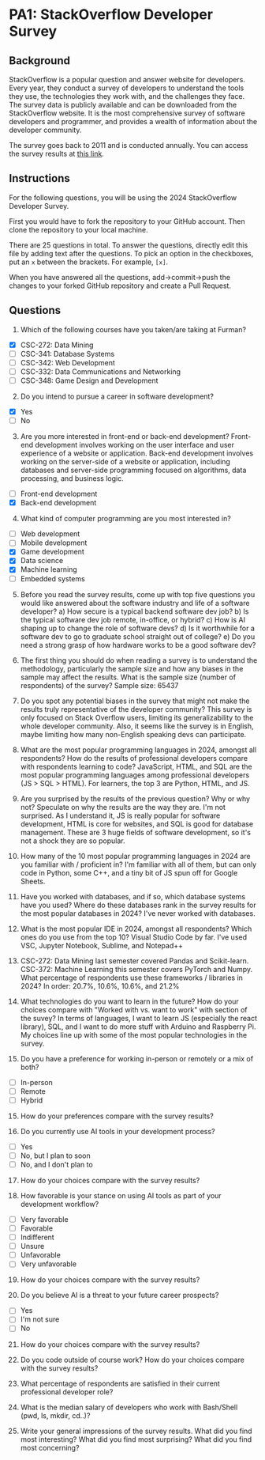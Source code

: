 
# PA1: StackOverflow Developer Survey

## Background

StackOverflow is a popular question and answer website for developers. Every year, they conduct a survey of developers to understand the tools they use, the technologies they work with, and the challenges they face. The survey data is publicly available and can be downloaded from the StackOverflow website. It is the most comprehensive survey of software developers and programmer, and provides a wealth of information about the developer community. 

The survey goes back to 2011 and is conducted annually. You can access the survey results at [this link](https://survey.stackoverflow.co/). 

## Instructions 

For the following questions, you will be using the 2024 StackOverflow Developer Survey. 

First you would have to fork the repository to your GitHub account. Then clone the repository to your local machine.

There are 25 questions in total. To answer the questions, directly edit this file by adding text after the questions. To pick an option in the checkboxes, put an `x` between the brackets. For example, `[x]`. 

When you have answered all the questions, add->commit->push the changes to your forked GitHub repository and create a Pull Request. 

## Questions

1. Which of the following courses have you taken/are taking at Furman? 

- [x] CSC-272: Data Mining
- [ ] CSC-341: Database Systems
- [ ] CSC-342: Web Development
- [ ] CSC-332: Data Communications and Networking
- [ ] CSC-348: Game Design and Development

2. Do you intend to pursue a career in software development?

- [x] Yes
- [ ] No

3. Are you more interested in front-end or back-end development? Front-end development involves working on the user interface and user experience of a website or application. Back-end development involves working on the server-side of a website or application, including databases and server-side programming focused on algorithms, data processing, and business logic.

- [ ] Front-end development
- [x] Back-end development

4. What kind of computer programming are you most interested in?

- [ ] Web development
- [ ] Mobile development
- [x] Game development
- [x] Data science
- [x] Machine learning
- [ ] Embedded systems 

5. Before you read the survey results, come up with top five questions you would like answered about the software industry and life of a software developer? 
a) How secure is a typical backend software dev job?
b) Is the typical software dev job remote, in-office, or hybrid?
c) How is AI shaping up to change the role of software devs?
d) Is it worthwhile for a software dev to go to graduate school straight out of college?
e) Do you need a strong grasp of how hardware works to be a good software dev?

6. The first thing you should do when reading a survey is to understand the methodology, particularly the sample size and how any biases in the sample may affect the results. What is the sample size (number of respondents) of the survey? 
Sample size: 65437

7. Do you spot any potential biases in the survey that might not make the results truly representative of the developer community?
This survey is only focused on Stack Overflow users, limiting its generalizability to the whole developer community. Also, it seems like the survey is in English, maybe limiting how many non-English speaking devs can participate. 

8. What are the most popular programming languages in 2024, amongst all respondents? How do the results of professional developers compare with respondents learning to code?
JavaScript, HTML, and SQL are the most popular programming languages among professional developers (JS > SQL > HTML). For learners, the top 3 are Python, HTML, and JS.

9. Are you surprised by the results of the previous question? Why or why not? Speculate on why the results are the way they are.
I'm not surprised. As I understand it, JS is really popular for software development, HTML is core for websites, and SQL is good for database management. These are 3 huge fields of software development, so it's not a shock they are so popular. 

10. How many of the 10 most popular programming languages in 2024 are you familiar with / proficient in?
I'm familiar with all of them, but can only code in Python, some C++, and a tiny bit of JS spun off for Google Sheets. 

11. Have you worked with databases, and if so, which database systems have you used? Where do these databases rank in the survey results for the most popular databases in 2024?
I've never worked with databases. 

12. What is the most popular IDE in 2024, amongst all respondents? Which ones do you use from the top 10?
Visual Studio Code by far. I've used VSC, Jupyter Notebook, Sublime, and Notepad++

13. CSC-272: Data Mining last semester covered Pandas and Scikit-learn. CSC-372: Machine Learning this semester covers PyTorch and Numpy. What percentage of respondents use these frameworks / libraries in 2024?
In order: 20.7%, 10.6%, 10.6%, and 21.2%

14. What technologies do you want to learn in the future? How do your choices compare with "Worked with vs. want to work" with section of the suvey? 
In terms of languages, I want to learn JS (especially the react library), SQL, and I want to do more stuff with Arduino and Raspberry Pi. My choices line up with some of the most popular technologies in the survey.  

15. Do you have a preference for working in-person or remotely or a mix of both? 

- [ ] In-person
- [ ] Remote
- [ ] Hybrid

15. How do your preferences compare with the survey results?

16. Do you currently use AI tools in your development process? 

- [ ] Yes
- [ ] No, but I plan to soon 
- [ ] No, and I don't plan to

17. How do your choices compare with the survey results?

18. How favorable is your stance on using AI tools as part of your development workflow?

- [ ] Very favorable
- [ ] Favorable
- [ ] Indifferent
- [ ] Unsure 
- [ ] Unfavorable
- [ ] Very unfavorable

19. How do your choices compare with the survey results?

20. Do you believe AI is a threat to your future career prospects?

- [ ] Yes
- [ ] I'm not sure
- [ ] No

21. How do your choices compare with the survey results?

22. Do you code outside of course work? How do your choices compare with the survey results?

23. What percentage of respondents are satisfied in their current professional developer role?

24. What is the median salary of developers who work with Bash/Shell (pwd, ls, mkdir, cd..)? 

25. Write your general impressions of the survey results. What did you find most interesting? What did you find most surprising? What did you find most concerning?

